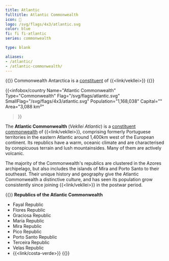 ```yaml
---
title: Atlantic
fulltitle: Atlantic Commonwealth
icon: 🌹
logo: /svg/flags/4x3/atlantic.svg
color: blue
fi: fi fi-atlantic
series: commonwealth

type: blank

aliases:
- /atlantic/
- /atlantic-commonwealth/
---
```

{{<note series>}}
 Commonwealth Antarctica is a [constituent](/constituents/) of {{<link/vekllei>}}
{{</note>}}

{{<infobox/country
   Name="Atlantic Commonwealth"
   Type="Commonwealth"
   Flag="/svg/flags/atlantic.svg"
   SmallFlag="/svg/flags/4x3/atlantic.svg"
   Population="1,168,038"
   Capital=""
   Area="3,088 km²"
 >}}

The <span class="fi fi-atlantic"></span> **Atlantic Commonwealth** (*Vekllei Atlantic*) is a [constituent commonwealth](/constituents/) of {{<link/vekllei>}}, comprising formerly Portuguese territories in the eastern Atlantic around 1,400km west of the European continent. Its republics have a warm, oceanic climate and are characterised by conspicuous terrain and lush mountainsides. Many of them are actively volcanic.

The majority of the Commonwealth's republics are clustered in the Azores archipelago, but also includes the islands of Mira and Porto Santo to their southeast. Their unique history and geography give the Atlantic Commonwealth a distinctive culture, and has seen its population grow consistently since joining {{<link/vekllei>}} in the postwar period.

{{<note panel>}}
**Republics of the Atlantic Commonwealth**

* Fayal Republic
* Flores Republic
* Graciosa Republic
* Maria Republic
* Mira Republic
* Pico Republic
* Porto Santo Republic
* Terceira Republic
* Velas Republic
* {{<link/costa-verde>}}
{{</note>}}

